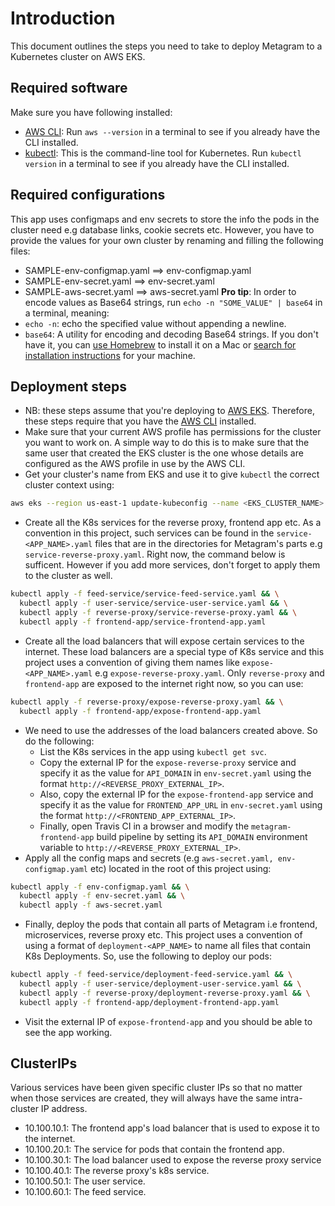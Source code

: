 # Introduction
This document outlines the steps you need to take to deploy Metagram to a Kubernetes cluster on AWS EKS.

## Required software
Make sure you have following installed:
- [AWS CLI](https://docs.aws.amazon.com/cli/latest/userguide/getting-started-install.html): Run `aws --version` in a terminal to see if you already have the CLI installed.
- [kubectl](https://kubernetes.io/docs/tasks/tools/): This is the command-line tool for Kubernetes. Run `kubectl version` in a terminal to see if you already have the CLI installed.

## Required configurations
This app uses configmaps and env secrets to store the info the pods in the cluster need e.g database links, cookie secrets etc. However, you have to provide the values for your own cluster by renaming and filling the following files:
- SAMPLE-env-configmap.yaml ==> env-configmap.yaml
- SAMPLE-env-secret.yaml ==> env-secret.yaml
- SAMPLE-aws-secret.yaml ==> aws-secret.yaml
**Pro tip**: In order to encode values as Base64 strings, run `echo -n "SOME_VALUE" | base64` in a terminal, meaning:
- `echo -n`: echo the specified value without appending a newline.
- `base64`: A utility for encoding and decoding Base64 strings. If you don't have it, you can [use Homebrew](https://formulae.brew.sh/formula/base64#default) to install it on a Mac or [search for installation instructions](https://www.google.com/search?client=firefox-b-d&q=install+base64+utitlity) for your machine.

## Deployment steps
- NB: these steps assume that you're deploying to [AWS EKS](https://console.aws.amazon.com/eks/home). Therefore, these steps require that you have the [AWS CLI](https://aws.amazon.com/cli/) installed.
- Make sure that your current AWS profile has permissions for the cluster you want to work on. A simple way to do this is to make sure that the same user that created the EKS cluster is the one whose details are configured as the AWS profile in use by the AWS CLI.
- Get your cluster's name from EKS and use it to give `kubectl` the correct cluster context using:
```bash
aws eks --region us-east-1 update-kubeconfig --name <EKS_CLUSTER_NAME>
```
- Create all the K8s services for the reverse proxy, frontend app etc. As a convention in this project, such services can be found in the `service-<APP_NAME>.yaml` files that are in the directories for Metagram's parts e.g `service-reverse-proxy.yaml`. Right now, the command below is sufficent. However if you add more services, don't forget to apply them to the cluster as well.
```bash
kubectl apply -f feed-service/service-feed-service.yaml && \
  kubectl apply -f user-service/service-user-service.yaml && \
  kubectl apply -f reverse-proxy/service-reverse-proxy.yaml && \
  kubectl apply -f frontend-app/service-frontend-app.yaml
```
- Create all the load balancers that will expose certain services to the internet. These load balancers are a special type of K8s service and this project uses a convention of giving them names like `expose-<APP_NAME>.yaml` e.g `expose-reverse-proxy.yaml`. Only `reverse-proxy` and `frontend-app` are exposed to the internet right now, so you can use:
```bash
kubectl apply -f reverse-proxy/expose-reverse-proxy.yaml && \
  kubectl apply -f frontend-app/expose-frontend-app.yaml
```
- We need to use the addresses of the load balancers created above. So do the following:
    - List the K8s services in the app using `kubectl get svc`.
    - Copy the external IP for the `expose-reverse-proxy` service and specify it as the value for `API_DOMAIN` in `env-secret.yaml` using the format `http://<REVERSE_PROXY_EXTERNAL_IP>`.
    - Also, copy the external IP for the `expose-frontend-app` service and specify it as the value for `FRONTEND_APP_URL` in `env-secret.yaml` using the format `http://<FRONTEND_APP_EXTERNAL_IP>`.
    - Finally, open Travis CI in a browser and modify the `metagram-frontend-app` build pipeline by setting its `API_DOMAIN` environment variable to `http://<REVERSE_PROXY_EXTERNAL_IP>`.
- Apply all the config maps and secrets (e.g `aws-secret.yaml, env-configmap.yaml` etc) located in the root of this project using:
```bash
kubectl apply -f env-configmap.yaml && \
  kubectl apply -f env-secret.yaml && \
  kubectl apply -f aws-secret.yaml
```
- Finally, deploy the pods that contain all parts of Metagram i.e frontend, microservices, reverse proxy etc. This project uses a convention of using a format of `deployment-<APP_NAME>` to name all files that contain K8s Deployments. So, use the following to deploy our pods:
```bash
kubectl apply -f feed-service/deployment-feed-service.yaml && \
  kubectl apply -f user-service/deployment-user-service.yaml && \
  kubectl apply -f reverse-proxy/deployment-reverse-proxy.yaml && \
  kubectl apply -f frontend-app/deployment-frontend-app.yaml

```
- Visit the external IP of `expose-frontend-app` and you should be able to see the app working.

## ClusterIPs
Various services have been given specific cluster IPs so that no matter when those services are created, they will always have the same intra-cluster IP address.
- 10.100.10.1: The frontend app's load balancer that is used to expose it to the internet.
- 10.100.20.1: The service for pods that contain the frontend app.
- 10.100.30.1: The load balancer used to expose the reverse proxy service
- 10.100.40.1: The reverse proxy's k8s service.
- 10.100.50.1: The user service.
- 10.100.60.1: The feed service.
